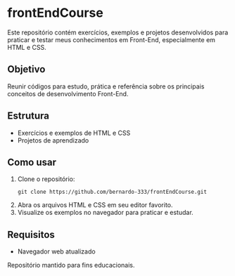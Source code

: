# frontEndCourse

Este repositório contém exercícios, exemplos e projetos desenvolvidos para praticar e testar meus conhecimentos em Front-End, especialmente em HTML e CSS.

## Objetivo
Reunir códigos para estudo, prática e referência sobre os principais conceitos de desenvolvimento Front-End.

## Estrutura
- Exercícios e exemplos de HTML e CSS
- Projetos de aprendizado

## Como usar
1. Clone o repositório:
   ```
   git clone https://github.com/bernardo-333/frontEndCourse.git
   ```
2. Abra os arquivos HTML e CSS em seu editor favorito.
3. Visualize os exemplos no navegador para praticar e estudar.

## Requisitos
- Navegador web atualizado

Repositório mantido para fins educacionais.